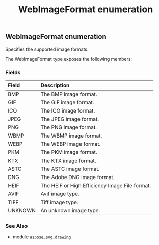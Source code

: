 ﻿---
title: WebImageFormat enumeration
second_title: Aspose.SVG for Python via .NET API References
description: 
type: docs
weight: 370
url: /python-net/aspose.svg.drawing/webimageformat/
is_root: false
---

## WebImageFormat enumeration

Specifies the supported image formats.



The WebImageFormat type exposes the following members:

### Fields
| Field | Description |
| :- | :- |
| BMP | The BMP image format. |
| GIF | The GIF image format. |
| ICO | The ICO image format. |
| JPEG | The JPEG image format. |
| PNG | The PNG image format. |
| WBMP | The WBMP image format. |
| WEBP | The WEBP image format. |
| PKM | The PKM image format. |
| KTX | The KTX image format. |
| ASTC | The ASTC image format. |
| DNG | The Adobe DNG image format. |
| HEIF | The HEIF or High Efficiency Image File format. |
| AVIF | Avif image type. |
| TIFF | Tiff image type. |
| UNKNOWN | An unknown image type. |



### See Also
* module [`aspose.svg.drawing`](..)
